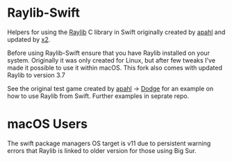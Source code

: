 # Raylib-Swift

Helpers for using the [Raylib](https://github.com/raysan5/raylib) C library in Swift originally created by [apahl](https://github.com/apahl) and updated by [x2](https://github.com/x2).

Before using Raylib-Swift ensure that you have Raylib installed on your system.
Originally it was only created for Linux, but after few tweaks I've made it possible to use it within macOS. This fork also comes with updated Raylib to version 3.7

See the original test game created by [apahl](https://github.com/apahl) -> [Dodge](https://github.com/apahl/dodge) for an example on how to use Raylib from Swift. Further examples in seprate repo.

# macOS Users
The swift package managers OS target is v11 due to persistent warning errors that Raylib is linked to older version for those using Big Sur.
